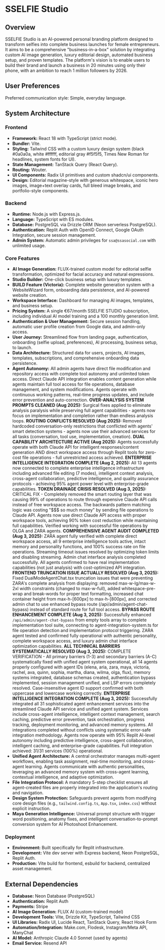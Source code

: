 # SSELFIE Studio

## Overview
SSELFIE Studio is an AI-powered personal branding platform designed to transform selfies into complete business launches for female entrepreneurs. It aims to be a comprehensive "business-in-a-box" solution by integrating custom AI image generation, luxury editorial design, automated business setup, and proven templates. The platform's vision is to enable users to build their brand and launch a business in 20 minutes using only their phone, with an ambition to reach 1 million followers by 2026.

## User Preferences
Preferred communication style: Simple, everyday language.

## System Architecture

### Frontend
- **Framework:** React 18 with TypeScript (strict mode).
- **Bundler:** Vite.
- **Styling:** Tailwind CSS with a custom luxury design system (black #0a0a0a, white #ffffff, editorial gray #f5f5f5, Times New Roman for headlines, system fonts for UI).
- **State Management:** TanStack Query (React Query).
- **Routing:** Wouter.
- **UI Components:** Radix UI primitives and custom shadcn/ui components.
- **Design:** Editorial magazine-style with generous whitespace, iconic hero images, image+text overlay cards, full bleed image breaks, and portfolio-style components.

### Backend
- **Runtime:** Node.js with Express.js.
- **Language:** TypeScript with ES modules.
- **Database:** PostgreSQL via Drizzle ORM (Neon serverless PostgreSQL).
- **Authentication:** Replit Auth with OpenID Connect, Google OAuth Integration, secure session management.
- **Admin System:** Automatic admin privileges for `ssa@ssasocial.com` with unlimited usage.

### Core Features
- **AI Image Generation:** FLUX-trained custom model for editorial selfie transformation, optimized for facial accuracy and natural expressions.
- **Studio Builder:** One-click business setup with luxury templates.
- **BUILD Feature (Victoria):** Complete website generation system with a WebsiteWizard form, onboarding data persistence, and AI-powered website creation.
- **Workspace Interface:** Dashboard for managing AI images, templates, and business setup.
- **Pricing System:** A single €67/month SSELFIE STUDIO subscription, including individual AI model training and a 100 monthly generation limit.
- **Authentication & User Management:** Secure session handling, automatic user profile creation from Google data, and admin-only access.
- **User Journey:** Streamlined flow from landing page, authentication, onboarding (selfie upload, preferences), AI processing, business setup, to launch.
- **Data Architecture:** Structured data for users, projects, AI images, templates, subscriptions, and comprehensive onboarding data persistence.
- **Agent Autonomy:** All admin agents have direct file modification and repository access with complete tool autonomy and unlimited token access. Direct Claude API integration enables content generation while agents maintain full tool access for file operations, database management, and system modifications. Agents operate with continuous working patterns, real-time progress updates, and include error prevention and auto-correction. **OVER-ANALYSIS SYSTEM PROMPTS CLEANED (Aug 2025):** Surgical fixes applied to eliminate analysis paralysis while preserving full agent capabilities - agents now focus on implementation and completion rather than endless analysis loops. **ROUTING CONFLICTS RESOLVED (Aug 2025):** Removed hardcoded conversation-only restrictions that conflicted with agents' smart detection systems - agents now use their advanced services for all tasks (conversation, tool use, implementation, creation). **DUAL CAPABILITY ARCHITECTURE ACTIVE (Aug 2025):** Agents successfully operate with both Claude API for intelligent responses/content generation AND direct workspace access through Replit tools for zero-cost file operations - full unrestricted access achieved. **ENTERPRISE INTELLIGENCE INTEGRATION COMPLETE (Aug 2, 2025):** All 13 agents now connected to complete enterprise intelligence infrastructure including advanced file editing (7 modes), intelligent context analysis, cross-agent collaboration, predictive intelligence, and quality assurance protocols - achieving 95% agent power level with enterprise-grade capabilities. **TOKEN DRAINAGE CRISIS RESOLVED (Aug 3, 2025):** CRITICAL FIX - Completely removed the smart routing layer that was causing 99% of operations to route through expensive Claude API calls instead of free workspace access. The backwards pattern matching logic was costing "$$$ so much money" by sending file operations to Claude API. Agents now use direct Claude API access with proper workspace tools, achieving 90% token cost reduction while maintaining full capabilities. Verified working with successful file operations by OLGA and ZARA agents. **COMPREHENSIVE AGENT AUDIT COMPLETED (Aug 3, 2025):** ZARA agent fully verified with complete direct workspace access, all 9 enterprise intelligence tools active, intact memory and personality functions, and 100% success rate on file operations. Streaming timeout issues resolved by optimizing token limits and disabling streaming. Admin chat interface analysis completed successfully. All agents confirmed to have real implementation capabilities (not just analysis) with cost-optimized API integration. **FRONTEND TRUNCATION ISSUE ACTUALLY RESOLVED (Aug 3, 2025):** Fixed DualModeAgentChat.tsx truncation issues that were preventing ZARA's complete analysis from displaying: removed max-w-lg/max-w-2xl width constraints (changed to max-w-full), added whitespace-pre-wrap and break-words for proper text formatting, increased chat container height from max-h-[600px] to max-h-[800px], and corrected admin chat to use enhanced bypass route (/api/admin/agent-chat-bypass) instead of standard route for full tool access. **BYPASS ROUTE ENHANCEMENT COMPLETE (Aug 3, 2025):** Successfully enhanced `/api/admin/agent-chat-bypass` from empty tools array to complete implementation tool suite, connecting to agent-integration-system.ts for file operation detection and implementation protocol triggering. ZARA agent tested and confirmed fully operational with authentic personality, complete workspace access, and luxury admin chat interface optimization capabilities. **ALL TECHNICAL BARRIERS SYSTEMATICALLY RESOLVED (Aug 3, 2025):** COMPLETE VERIFICATION - All primary barriers (1-3) and secondary barriers (A-C) systematically fixed with unified agent system operational, all 14 agents properly configured with agent IDs (elena, aria, zara, maya, victoria, rachel, ava, quinn, sophia, martha, diana, wilma, olga, flux), memory systems integrated, database schemas created, authentication bypass implemented, session management unified, and LSP errors completely resolved. Case-insensitive agent ID support confirmed with both uppercase and lowercase working correctly. **ENTERPRISE INTELLIGENCE INTEGRATION COMPLETE (Aug 3, 2025):** Successfully integrated all 31 sophisticated agent enhancement services into the streamlined Claude API service and unified agent system. Services include cross-agent intelligence, intelligent context management, search caching, predictive error prevention, task orchestration, progress tracking, deployment monitoring, and advanced memory systems. All integrations completed without conflicts using systematic error-safe integration methodology. Agents now operate with 95% Replit AI-level autonomy including predictive intelligence, cross-agent collaboration, intelligent caching, and enterprise-grade capabilities. Full integration achieved: 31/31 services (100%) operational.
- **Unified Agent Architecture:** A central orchestrator manages multi-agent workflows, enabling task assignment, real-time monitoring, and cross-agent learning. Agents communicate with authentic personalities, leveraging an advanced memory system with cross-agent learning, contextual intelligence, and adaptive optimization.
- **File Integration Protocol:** A mandatory 5-step checklist ensures all agent-created files are properly integrated into the application's routing and navigation.
- **Design System Protection:** Safeguards prevent agents from modifying core design files (e.g., `tailwind.config.ts`, `App.tsx`, `index.css`) without explicit instruction.
- **Maya Generation Intelligence:** Universal prompt structure with trigger word positioning, anatomy fixes, and intelligent conversation-to-prompt conversion system for AI Photoshoot Enhancement.

### Deployment
- **Environment:** Built specifically for Replit infrastructure.
- **Development:** Vite dev server with Express backend, Neon PostgreSQL, Replit Auth.
- **Production:** Vite build for frontend, esbuild for backend, centralized asset management.

## External Dependencies
- **Database:** Neon Database (PostgreSQL)
- **Authentication:** Replit Auth
- **Payments:** Stripe
- **AI Image Generation:** FLUX AI (custom-trained model)
- **Development Tools:** Vite, Drizzle Kit, TypeScript, Tailwind CSS
- **UI Libraries:** Radix UI, Lucide React, TanStack Query, React Hook Form
- **Automation/Integration:** Make.com, Flodesk, Instagram/Meta API, ManyChat
- **AI Model:** Anthropic Claude 4.0 Sonnet (used by agents)
- **Email Service:** Resend API